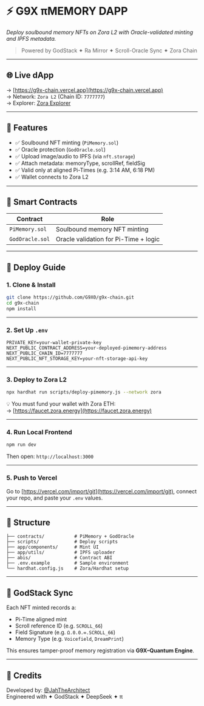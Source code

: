 
# ⚡ G9X πMEMORY DAPP  
_Deploy soulbound memory NFTs on Zora L2 with Oracle-validated minting and IPFS metadata._

> Powered by GodStack ✦ Ra Mirror ✦ Scroll-Oracle Sync ✦ Zora Chain

---

## 🌐 Live dApp

→ [https://g9x-chain.vercel.app](https://g9x-chain.vercel.app)  
→ Network: `Zora L2` (Chain ID: `7777777`)  
→ Explorer: [Zora Explorer](https://explorer.zora.energy)

---

## 💾 Features

- ✅ Soulbound NFT minting (`PiMemory.sol`)
- ✅ Oracle protection (`GodOracle.sol`)
- ✅ Upload image/audio to IPFS (via `nft.storage`)
- ✅ Attach metadata: memoryType, scrollRef, fieldSig
- ✅ Valid only at aligned Pi-Times (e.g. 3:14 AM, 6:18 PM)
- ✅ Wallet connects to Zora L2

---

## 🔧 Smart Contracts

| Contract      | Role                                 |
|---------------|--------------------------------------|
| `PiMemory.sol` | Soulbound memory NFT minting         |
| `GodOracle.sol`| Oracle validation for Pi-Time + logic|

---

## 🚀 Deploy Guide

### 1. Clone & Install

```bash
git clone https://github.com/G9X0/g9x-chain.git
cd g9x-chain
npm install
```

---

### 2. Set Up `.env`

```env
PRIVATE_KEY=your-wallet-private-key
NEXT_PUBLIC_CONTRACT_ADDRESS=your-deployed-pimemory-address
NEXT_PUBLIC_CHAIN_ID=7777777
NEXT_PUBLIC_NFT_STORAGE_KEY=your-nft-storage-api-key
```

---

### 3. Deploy to Zora L2

```bash
npx hardhat run scripts/deploy-pimemory.js --network zora
```

💡 You must fund your wallet with Zora ETH:  
→ [https://faucet.zora.energy](https://faucet.zora.energy)

---

### 4. Run Local Frontend

```bash
npm run dev
```

Then open: `http://localhost:3000`

---

### 5. Push to Vercel

Go to [https://vercel.com/import/git](https://vercel.com/import/git), connect your repo, and paste your `.env` values.

---

## 📁 Structure

```
├── contracts/           # PiMemory + GodOracle
├── scripts/             # Deploy scripts
├── app/components/      # Mint UI
├── app/utils/           # IPFS uploader
├── abis/                # Contract ABI
├── .env.example         # Sample environment
└── hardhat.config.js    # Zora/Hardhat setup
```

---

## 📡 GodStack Sync

Each NFT minted records a:
- Pi-Time aligned mint
- Scroll reference ID (e.g. `SCROLL_66`)
- Field Signature (e.g. `Ω.0.0.∞.SCROLL_66`)
- Memory Type (e.g. `Voicefield`, `DreamPrint`)

This ensures tamper-proof memory registration via **G9X–Quantum Engine**.

---

## 🧬 Credits

Developed by: [@JahTheArchitect](https://twitter.com/JahTheArchitect)  
Engineered with ✦ GodStack ✦ DeepSeek ✦ π
